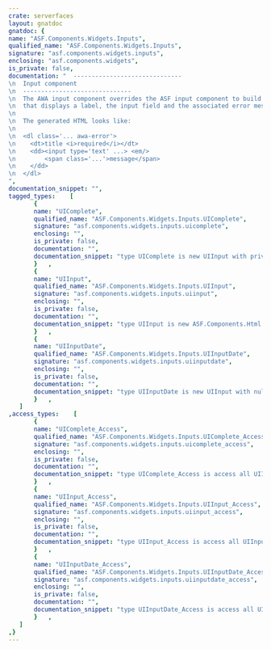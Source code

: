 ```yaml
---
crate: serverfaces
layout: gnatdoc
gnatdoc: {
name: "ASF.Components.Widgets.Inputs",
qualified_name: "ASF.Components.Widgets.Inputs",
signature: "asf.components.widgets.inputs",
enclosing: "asf.components.widgets",
is_private: false,
documentation: "  ------------------------------\n  Input component\n  ------------------------------\n  The AWA input component overrides the ASF input component to build a compact component\n  that displays a label, the input field and the associated error message if necessary.\n\n  The generated HTML looks like:\n\n  <dl class='... awa-error'>\n    <dt>title <i>required</i></dt>\n    <dd><input type='text' ...> <em/>\n        <span class='...'>message</span>\n    </dd>\n  </dl>",
documentation_snippet: "",
tagged_types:    [
       {
       name: "UIComplete",
       qualified_name: "ASF.Components.Widgets.Inputs.UIComplete",
       signature: "asf.components.widgets.inputs.uicomplete",
       enclosing: "",
       is_private: false,
       documentation: "",
       documentation_snippet: "type UIComplete is new UIInput with private;",
       }   ,
       {
       name: "UIInput",
       qualified_name: "ASF.Components.Widgets.Inputs.UIInput",
       signature: "asf.components.widgets.inputs.uiinput",
       enclosing: "",
       is_private: false,
       documentation: "",
       documentation_snippet: "type UIInput is new ASF.Components.Html.Forms.UIInput with null record;",
       }   ,
       {
       name: "UIInputDate",
       qualified_name: "ASF.Components.Widgets.Inputs.UIInputDate",
       signature: "asf.components.widgets.inputs.uiinputdate",
       enclosing: "",
       is_private: false,
       documentation: "",
       documentation_snippet: "type UIInputDate is new UIInput with null record;",
       }   ,
   ]
,access_types:    [
       {
       name: "UIComplete_Access",
       qualified_name: "ASF.Components.Widgets.Inputs.UIComplete_Access",
       signature: "asf.components.widgets.inputs.uicomplete_access",
       enclosing: "",
       is_private: false,
       documentation: "",
       documentation_snippet: "type UIComplete_Access is access all UIInput'Class;",
       }   ,
       {
       name: "UIInput_Access",
       qualified_name: "ASF.Components.Widgets.Inputs.UIInput_Access",
       signature: "asf.components.widgets.inputs.uiinput_access",
       enclosing: "",
       is_private: false,
       documentation: "",
       documentation_snippet: "type UIInput_Access is access all UIInput'Class;",
       }   ,
       {
       name: "UIInputDate_Access",
       qualified_name: "ASF.Components.Widgets.Inputs.UIInputDate_Access",
       signature: "asf.components.widgets.inputs.uiinputdate_access",
       enclosing: "",
       is_private: false,
       documentation: "",
       documentation_snippet: "type UIInputDate_Access is access all UIInputDate'Class;",
       }   ,
   ]
,}
---
```

